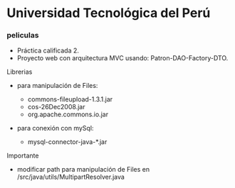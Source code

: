 # __Universidad Tecnológica del Perú__

### peliculas

* Práctica calificada 2.
* Proyecto web con arquitectura MVC usando: Patron-DAO-Factory-DTO.

Librerias 
* para manipulación de Files:
  * commons-fileupload-1.3.1.jar
  * cos-26Dec2008.jar
  * org.apache.commons.io.jar

* para conexión con mySql:
  * mysql-connector-java-*.jar

Importante
* modificar path para manipulación de Files en /src/java/utils/MultipartResolver.java
